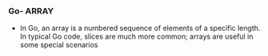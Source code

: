 ### Go- ARRAY

- In Go, an array is a numbered sequence of elements of a specific length. In typical Go code, slices are much more common; arrays are useful in some special scenarios


